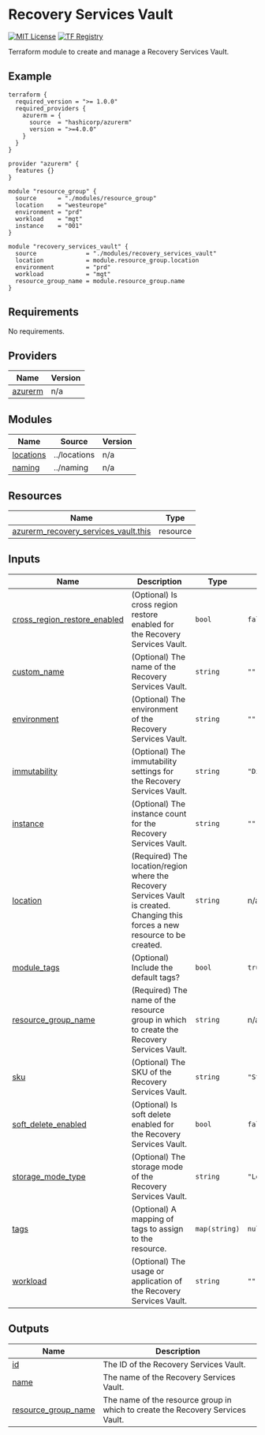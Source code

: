 <!-- BEGIN_TF_DOCS -->
# Recovery Services Vault
[![MIT License](https://img.shields.io/badge/license-MIT-orange.svg)](LICENSE) [![TF Registry](https://img.shields.io/badge/terraform-registry-blue.svg)](https://registry.terraform.io/modules/azurerm/resources/azure/latest/submodules/recovery_services_vault)

Terraform module to create and manage a Recovery Services Vault.

## Example

```hcl
terraform {
  required_version = ">= 1.0.0"
  required_providers {
    azurerm = {
      source  = "hashicorp/azurerm"
      version = ">=4.0.0"
    }
  }
}

provider "azurerm" {
  features {}
}

module "resource_group" {
  source      = "./modules/resource_group"
  location    = "westeurope"
  environment = "prd"
  workload    = "mgt"
  instance    = "001"
}

module "recovery_services_vault" {
  source              = "./modules/recovery_services_vault"
  location            = module.resource_group.location
  environment         = "prd"
  workload            = "mgt"
  resource_group_name = module.resource_group.name
}
```

## Requirements

No requirements.

## Providers

| Name | Version |
|------|---------|
| <a name="provider_azurerm"></a> [azurerm](#provider\_azurerm) | n/a |

## Modules

| Name | Source | Version |
|------|--------|---------|
| <a name="module_locations"></a> [locations](#module\_locations) | ../locations | n/a |
| <a name="module_naming"></a> [naming](#module\_naming) | ../naming | n/a |

## Resources

| Name | Type |
|------|------|
| [azurerm_recovery_services_vault.this](https://registry.terraform.io/providers/hashicorp/azurerm/latest/docs/resources/recovery_services_vault) | resource |

## Inputs

| Name | Description | Type | Default | Required |
|------|-------------|------|---------|:--------:|
| <a name="input_cross_region_restore_enabled"></a> [cross\_region\_restore\_enabled](#input\_cross\_region\_restore\_enabled) | (Optional) Is cross region restore enabled for the Recovery Services Vault. | `bool` | `false` | no |
| <a name="input_custom_name"></a> [custom\_name](#input\_custom\_name) | (Optional) The name of the Recovery Services Vault. | `string` | `""` | no |
| <a name="input_environment"></a> [environment](#input\_environment) | (Optional) The environment of the Recovery Services Vault. | `string` | `""` | no |
| <a name="input_immutability"></a> [immutability](#input\_immutability) | (Optional) The immutability settings for the Recovery Services Vault. | `string` | `"Disabled"` | no |
| <a name="input_instance"></a> [instance](#input\_instance) | (Optional) The instance count for the Recovery Services Vault. | `string` | `""` | no |
| <a name="input_location"></a> [location](#input\_location) | (Required) The location/region where the Recovery Services Vault is created. Changing this forces a new resource to be created. | `string` | n/a | yes |
| <a name="input_module_tags"></a> [module\_tags](#input\_module\_tags) | (Optional) Include the default tags? | `bool` | `true` | no |
| <a name="input_resource_group_name"></a> [resource\_group\_name](#input\_resource\_group\_name) | (Required) The name of the resource group in which to create the Recovery Services Vault. | `string` | n/a | yes |
| <a name="input_sku"></a> [sku](#input\_sku) | (Optional) The SKU of the Recovery Services Vault. | `string` | `"Standard"` | no |
| <a name="input_soft_delete_enabled"></a> [soft\_delete\_enabled](#input\_soft\_delete\_enabled) | (Optional) Is soft delete enabled for the Recovery Services Vault. | `bool` | `false` | no |
| <a name="input_storage_mode_type"></a> [storage\_mode\_type](#input\_storage\_mode\_type) | (Optional) The storage mode of the Recovery Services Vault. | `string` | `"LocallyRedundant"` | no |
| <a name="input_tags"></a> [tags](#input\_tags) | (Optional) A mapping of tags to assign to the resource. | `map(string)` | `null` | no |
| <a name="input_workload"></a> [workload](#input\_workload) | (Optional) The usage or application of the Recovery Services Vault. | `string` | `""` | no |

## Outputs

| Name | Description |
|------|-------------|
| <a name="output_id"></a> [id](#output\_id) | The ID of the Recovery Services Vault. |
| <a name="output_name"></a> [name](#output\_name) | The name of the Recovery Services Vault. |
| <a name="output_resource_group_name"></a> [resource\_group\_name](#output\_resource\_group\_name) | The name of the resource group in which to create the Recovery Services Vault. |
<!-- END_TF_DOCS -->